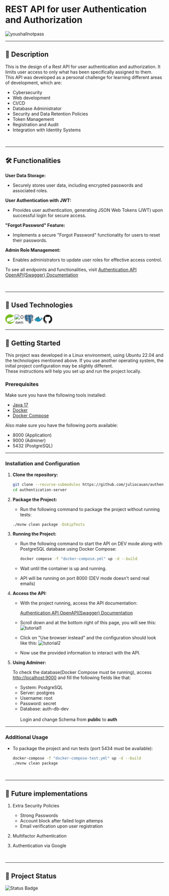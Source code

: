# REST API for user Authentication and Authorization

![youshallnotpass](https://github.com/juliocauan/authentication-server/assets/84354526/e4d27e22-8a5f-4d74-aacc-b95119852c10)

***
## 📖  Description

This is the design of a Rest API for user authentication and authorization. It limits user access to only what has been specifically assigned to them. <br/>
This API was developed as a personal challenge for learning different areas of development, which are:
 - Cybersecurity
 - Web development
 - CI/CD
 - Database Administrator
 - Security and Data Retention Policies
 - Token Management
 - Registration and Audit
 - Integration with Identity Systems

<br/>

***
## 🛠️ Functionalities
**User Data Storage:**
   - Securely stores user data, including encrypted passwords and associated roles.

**User Authentication with JWT:**
   - Provides user authentication, generating JSON Web Tokens (JWT) upon successful login for secure access.

**"Forgot Password" Feature:**
   - Implements a secure "Forgot Password" functionality for users to reset their passwords.

**Admin Role Management:**
   - Enables administrators to update user roles for effective access control.

To see all endpoints and functionalities, visit [Authentication API OpenAPI(Swagger) Documentation](https://github.com/juliocauan/authentication-open-api)

<br/>

***
## 📡 Used Technologies 
<div align="center"> 
  <img align="left" alt="Spring" title="Spring" height="30" width="30" src="https://raw.githubusercontent.com/devicons/devicon/master/icons/spring/spring-original.svg">
  <img align="left" alt="OpenAPI (Swagger)" title="OpenAPI (Swagger)" height="30" width="30" src="https://avatars.githubusercontent.com/u/37325267?s=200&v=4">
  <img align="left" alt="Postgresql" title="Postgresql" height="30" width="30" src="https://raw.githubusercontent.com/devicons/devicon/master/icons/postgresql/postgresql-original.svg">
  <img align="left" alt="Docker" title="Docker" height="30" width="30" src="https://raw.githubusercontent.com/devicons/devicon/master/icons/docker/docker-original.svg">
  <img align="left" alt="GitHub Actions" title="GitHub Actions" height="30" width="30" src="https://raw.githubusercontent.com/devicons/devicon/master/icons/github/github-original.svg">
</div>
<br/><br/>

***
## 🚀 Getting Started
This project was developed in a Linux environment, using Ubuntu 22.04 and the technologies mentioned above. If you use another operating system, the initial project configuration may be slightly different. <br/>
These instructions will help you set up and run the project locally.

### Prerequisites

Make sure you have the following tools installed:

- [Java 17](https://www.oracle.com/java/technologies/javase-downloads.html)
- [Docker](https://www.docker.com/get-started)
- [Docker Compose](https://docs.docker.com/compose/install/)

Also make sure you have the following ports available:

- 8000 (Application)
- 9000 (Adminer)
- 5432 (PostgreSQL)

***
### Installation and Configuration

1. **Clone the repository:**

    ```bash
    git clone --recurse-submodules https://github.com/juliocauan/authentication-server.git
    cd authentication-server
    ```

2. **Package the Project:**

   - Run the following command to package the project without running tests:

    ```bash
    ./mvnw clean package -DskipTests
    ```

3. **Running the Project:**

   - Run the following command to start the API on DEV mode along with PostgreSQL database using Docker Compose:

     ```bash
     docker compose -f "docker-compose.yml" up -d --build
     ```

   - Wait until the container is up and running.
   - API will be running on port 8000 (DEV mode doesn't send real emails)

4. **Access the API:**

   - With the project running, access the API documentation:

     [Authentication API OpenAPI(Swagger) Documentation](https://app.swaggerhub.com/apis/juliocauan/authentication/1.1.x)
   
   - Scroll down and at the bottom right of this page, you will see this:
   ![tutorial1](https://github.com/juliocauan/authentication-server/assets/84354526/882ba442-ad23-4432-a6ca-c7cfd2cbca5c)

   - Click on "Use browser instead" and the configuration should look like this:
   ![tutorial2](https://github.com/juliocauan/authentication-server/assets/84354526/a90f5a2a-502e-4058-b6f5-92bbc66dddec)

   - Now use the provided information to interact with the API.

5. **Using Adminer:**

      To check the database(Docker Compose must be running), access [http://localhost:9000](http://localhost:9000) and fill the following fields like that:
    - System: PostgreSQL
    - Server: postgres
    - Username: root
    - Password: secret
    - Database: auth-db-dev
      <br/><br/>
      Login and change Schema from **public** to **auth**

***
### Additional Usage

- To package the project and run tests (port 5434 must be available):

  ```bash
  docker-compose -f "docker-compose-test.yml" up -d --build
  ./mvnw clean package
  ```

<br/>

***
## 🔮 Future implementations

1. Extra Security Policies
   - Strong Passwords
   - Account block after failed login attemps
   - Email verification upon user registration

2. Multifactor Authentication

3. Authentication via Google

<br/>

***
## 🔎 Project Status

![Status Badge](https://img.shields.io/badge/status-development-green)

<br/>

